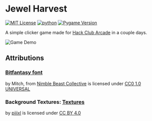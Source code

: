 # Jewel Harvest
[![MIT License](https://img.shields.io/badge/License-MIT-green.svg)](https://choosealicense.com/licenses/mit/) [![python](https://img.shields.io/badge/Python-3.1-3776AB.svg?style=flat&logo=python&logoColor=white)](https://www.python.org) [![Pygame Version](https://img.shields.io/badge/Pygame-2.6.0-4caf50.svg)](https://www.pygame.org/news/2024/6/pygame-2-6-0)

A simple clicker game made for [Hack Club Arcade](https://hackclub.com/arcade) in a couple days.

![Game Demo](blob:https://giphy.com/037232bd-6905-4fb7-979f-863966ed4af5)

## Attributions

### [Bitfantasy font](https://nimblebeastscollective.itch.io/nb-pixel-font-bundle)
by Mitch, from [Nimble Beast Collective](https://nimblebeastscollective.itch.io/) is licensed under [CC0 1.0 UNIVERSAL](https://creativecommons.org/publicdomain/zero/1.0/deed.en)

### Background Textures: [Textures](https://piiixl.itch.io/textures)
by [piiixl](https://piiixl.itch.io/) is licensed under [CC BY 4.0](https://creativecommons.org/licenses/by/4.0/deed.en)


